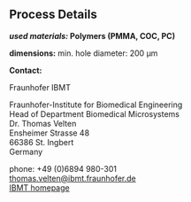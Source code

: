 ## Process Details

__*used materials:* Polymers (PMMA, COC, PC)__  

__dimensions:__	
min. hole diameter:	200 µm
<!--break-->
__Contact:__

Fraunhofer IBMT

Fraunhofer-Institute for Biomedical Engineering  
Head of Department Biomedical Microsystems  
Dr. Thomas Velten   
Ensheimer Strasse 48   
66386 St. Ingbert   
Germany

phone: +49 (0)6894 980-301   
thomas.velten@ibmt.fraunhofer.de  
[IBMT homepage](http://www.ibmt.fraunhofer.de/fhg/ibmt_en/biomedical_engineering/biomedical_microsystems/microsensors_microfluidics/index.jsp)
